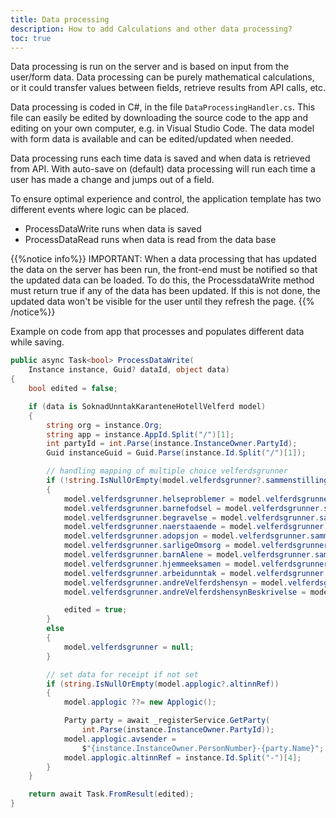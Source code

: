 ```yaml
---
title: Data processing
description: How to add Calculations and other data processing?
toc: true
---
```


Data processing is run on the server and is based on input from the user/form data.
Data processing can be purely mathematical calculations, or it could transfer values between fields, retrieve results from API calls, etc.

Data processing is coded in C#, in the file `DataProcessingHandler.cs`. This file can easily be edited by downloading the source code to the app and editing on your own computer, e.g. in Visual Studio Code.
The data model with form data is available and can be edited/updated when needed.

Data processing runs each time data is saved and when data is retrieved from API. With auto-save on (default) data processing will run each time a user has made a change and jumps out of a field.

To ensure optimal experience and control, the application template has two different events where logic can be placed.

- ProcessDataWrite runs when data is saved
- ProcessDataRead runs when data is read from the data base

{{%notice info%}}
IMPORTANT: When a data processing that has updated the data on the server has been run, the front-end must be notified so that the updated data can be loaded.
To do this, the ProcessdataWrite method must return true if any of the data has been updated.
If this is not done, the updated data won't be visible for the user until they refresh the page.
{{% /notice%}}

Example on code from app that processes and populates different data while saving.

```C#
public async Task<bool> ProcessDataWrite(
    Instance instance, Guid? dataId, object data)
{
    bool edited = false;

    if (data is SoknadUnntakKaranteneHotellVelferd model)
    {
        string org = instance.Org;
        string app = instance.AppId.Split("/")[1];
        int partyId = int.Parse(instance.InstanceOwner.PartyId);
        Guid instanceGuid = Guid.Parse(instance.Id.Split("/")[1]);

        // handling mapping of multiple choice velferdsgrunner
        if (!string.IsNullOrEmpty(model.velferdsgrunner?.sammenstilling))
        {
            model.velferdsgrunner.helseproblemer = model.velferdsgrunner.sammenstilling.Contains("helseproblemer");
            model.velferdsgrunner.barnefodsel = model.velferdsgrunner.sammenstilling.Contains("barnefodsel");
            model.velferdsgrunner.begravelse = model.velferdsgrunner.sammenstilling.Contains("begravelse");
            model.velferdsgrunner.naerstaaende = model.velferdsgrunner.sammenstilling.Contains("naerstaaende");
            model.velferdsgrunner.adopsjon = model.velferdsgrunner.sammenstilling.Contains("adopsjon");
            model.velferdsgrunner.sarligeOmsorg = model.velferdsgrunner.sammenstilling.Contains("sarligeOmsorg");
            model.velferdsgrunner.barnAlene = model.velferdsgrunner.sammenstilling.Contains("barnAlene");
            model.velferdsgrunner.hjemmeeksamen = model.velferdsgrunner.sammenstilling.Contains("hjemmeeksamen");
            model.velferdsgrunner.arbeidunntak = model.velferdsgrunner.sammenstilling.Contains("arbeidunntak");
            model.velferdsgrunner.andreVelferdshensyn = model.velferdsgrunner.sammenstilling.Contains("annet");
            model.velferdsgrunner.andreVelferdshensynBeskrivelse = model.velferdsgrunner.sammenstilling.Contains("annet") ? model.velferdsgrunner.andreVelferdshensynBeskrivelse : null;

            edited = true;
        }
        else
        {
            model.velferdsgrunner = null;
        }

        // set data for receipt if not set
        if (string.IsNullOrEmpty(model.applogic?.altinnRef))
        {
            model.applogic ??= new Applogic();

            Party party = await _registerService.GetParty(
                int.Parse(instance.InstanceOwner.PartyId));
            model.applogic.avsender = 
                $"{instance.InstanceOwner.PersonNumber}-{party.Name}";
            model.applogic.altinnRef = instance.Id.Split("-")[4];
        }
    }

    return await Task.FromResult(edited);
}
```